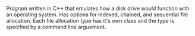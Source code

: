 Program written in C++ that emulates how a disk drive would function with an operating system. Has options for indexed, chained, and sequential file allocation. Each file allocation type has it's own class and the type is specified by a command line arguement.

